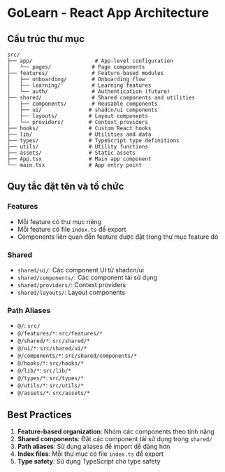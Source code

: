 # GoLearn - React App Architecture

## Cấu trúc thư mục

```
src/
├── app/                    # App-level configuration
│   └── pages/             # Page components
├── features/              # Feature-based modules
│   ├── onboarding/        # Onboarding flow
│   ├── learning/          # Learning features
│   └── auth/              # Authentication (future)
├── shared/                # Shared components and utilities
│   ├── components/        # Reusable components
│   ├── ui/               # shadcn/ui components
│   ├── layouts/          # Layout components
│   └── providers/        # Context providers
├── hooks/                # Custom React hooks
├── lib/                  # Utilities and data
├── types/                # TypeScript type definitions
├── utils/                # Utility functions
├── assets/               # Static assets
├── App.tsx               # Main app component
└── main.tsx              # App entry point
```

## Quy tắc đặt tên và tổ chức

### Features
- Mỗi feature có thư mục riêng
- Mỗi feature có file `index.ts` để export
- Components liên quan đến feature được đặt trong thư mục feature đó

### Shared
- `shared/ui/`: Các component UI từ shadcn/ui
- `shared/components/`: Các component tái sử dụng
- `shared/providers/`: Context providers
- `shared/layouts/`: Layout components

### Path Aliases
- `@/`: `src/`
- `@/features/*`: `src/features/*`
- `@/shared/*`: `src/shared/*`
- `@/ui/*`: `src/shared/ui/*`
- `@/components/*`: `src/shared/components/*`
- `@/hooks/*`: `src/hooks/*`
- `@/lib/*`: `src/lib/*`
- `@/types/*`: `src/types/*`
- `@/utils/*`: `src/utils/*`
- `@/assets/*`: `src/assets/*`

## Best Practices

1. **Feature-based organization**: Nhóm các components theo tính năng
2. **Shared components**: Đặt các component tái sử dụng trong `shared/`
3. **Path aliases**: Sử dụng aliases để import dễ dàng hơn
4. **Index files**: Mỗi thư mục có file `index.ts` để export
5. **Type safety**: Sử dụng TypeScript cho type safety
